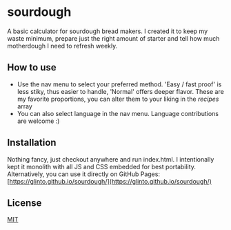 # sourdough

A basic calculator for sourdough bread makers. I created it to keep my waste minimum, prepare just the right amount of starter and tell how much motherdough I need to refresh weekly.

## How to use

- Use the nav menu to select your preferred method. 'Easy / fast proof' is less stiky, thus easier to handle, 'Normal' offers deeper flavor. These are my favorite proportions, you can alter them to your liking in the *recipes* array
- You can also select language in the nav menu. Language contributions are welcome :)

## Installation

Nothing fancy, just checkout anywhere and run index.html. I intentionally kept it monolith with all JS and CSS embedded for best portability. Alternatively, you can use it directly on GitHub Pages: [https://glinto.github.io/sourdough/](https://glinto.github.io/sourdough/)

## License

[MIT](LICENSE)
